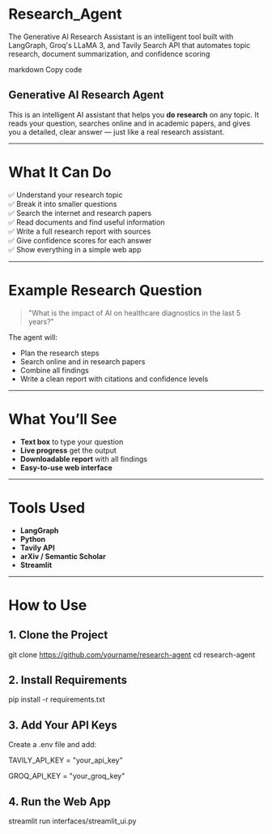 # Research_Agent
The Generative AI Research Assistant is an intelligent tool built with LangGraph, Groq's LLaMA 3, and Tavily Search API that automates topic research, document summarization, and confidence scoring


markdown
Copy code
## Generative AI Research Agent

This is an intelligent AI assistant that helps you **do research** on any topic. It reads your question, searches online and in academic papers, and gives you a detailed, clear answer — just like a real research assistant.

---

# What It Can Do

✅ Understand your research topic  
✅ Break it into smaller questions  
✅ Search the internet and research papers  
✅ Read documents and find useful information  
✅ Write a full research report with sources  
✅ Give confidence scores for each answer  
✅ Show everything in a simple web app  

---

# Example Research Question

> "What is the impact of AI on healthcare diagnostics in the last 5 years?"

The agent will:
- Plan the research steps
- Search online and in research papers
- Combine all findings
- Write a clean report with citations and confidence levels

---

# What You’ll See

- **Text box** to type your question  
- **Live progress** get the output 
- **Downloadable report** with all findings  
- **Easy-to-use web interface**

---

# Tools Used

- **LangGraph** 
- **Python**   
- **Tavily API**
- **arXiv / Semantic Scholar** 
- **Streamlit**

---

# How to Use

## 1. Clone the Project

git clone https://github.com/yourname/research-agent
cd research-agent

## 2. Install Requirements
pip install -r requirements.txt

## 3. Add Your API Keys
Create a .env file and add:

TAVILY_API_KEY = "your_api_key"

GROQ_API_KEY = "your_groq_key"

## 4. Run the Web App
streamlit run interfaces/streamlit_ui.py






